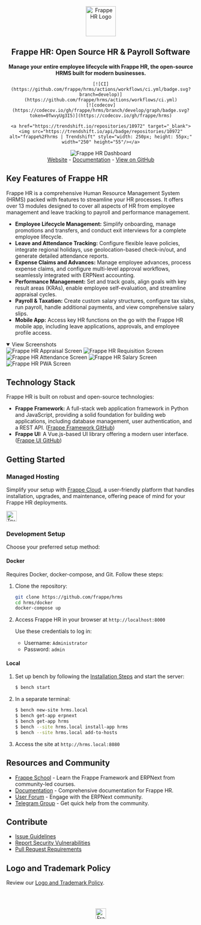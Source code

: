 <div align="center">
    <a href="https://frappe.io/hr">
        <img src=".github/frappe-hr-logo.png" height="80px" width="80px" alt="Frappe HR Logo">
    </a>
    <h2>Frappe HR: Open Source HR & Payroll Software</h2>
    <p>
        <b>Manage your entire employee lifecycle with Frappe HR, the open-source HRMS built for modern businesses.</b>
    </p>

    [![CI](https://github.com/frappe/hrms/actions/workflows/ci.yml/badge.svg?branch=develop)](https://github.com/frappe/hrms/actions/workflows/ci.yml)
    [![codecov](https://codecov.io/gh/frappe/hrms/branch/develop/graph/badge.svg?token=0TwvyUg3I5)](https://codecov.io/gh/frappe/hrms)

    <a href="https://trendshift.io/repositories/10972" target="_blank"><img src="https://trendshift.io/api/badge/repositories/10972" alt="frappe%2Fhrms | Trendshift" style="width: 250px; height: 55px;" width="250" height="55"/></a>
</div>

<div align="center">
    <img src=".github/hrms-hero.png" alt="Frappe HR Dashboard"/>
</div>

<div align="center">
    <a href="https://frappe.io/hr">Website</a>
    -
    <a href="https://docs.frappe.io/hr/introduction">Documentation</a>
    -
    <a href="https://github.com/frappe/hrms">View on GitHub</a>
</div>

## Key Features of Frappe HR

Frappe HR is a comprehensive Human Resource Management System (HRMS) packed with features to streamline your HR processes.  It offers over 13 modules designed to cover all aspects of HR from employee management and leave tracking to payroll and performance management.

*   **Employee Lifecycle Management:** Simplify onboarding, manage promotions and transfers, and conduct exit interviews for a complete employee lifecycle.
*   **Leave and Attendance Tracking:** Configure flexible leave policies, integrate regional holidays, use geolocation-based check-in/out, and generate detailed attendance reports.
*   **Expense Claims and Advances:** Manage employee advances, process expense claims, and configure multi-level approval workflows, seamlessly integrated with ERPNext accounting.
*   **Performance Management:** Set and track goals, align goals with key result areas (KRAs), enable employee self-evaluation, and streamline appraisal cycles.
*   **Payroll & Taxation:** Create custom salary structures, configure tax slabs, run payroll, handle additional payments, and view comprehensive salary slips.
*   **Mobile App:** Access key HR functions on the go with the Frappe HR mobile app, including leave applications, approvals, and employee profile access.

<details open>
    <summary>View Screenshots</summary>
    <img src=".github/hrms-appraisal.png" alt="Frappe HR Appraisal Screen"/>
    <img src=".github/hrms-requisition.png" alt="Frappe HR Requisition Screen"/>
    <img src=".github/hrms-attendance.png" alt="Frappe HR Attendance Screen"/>
    <img src=".github/hrms-salary.png" alt="Frappe HR Salary Screen"/>
    <img src=".github/hrms-pwa.png" alt="Frappe HR PWA Screen"/>
</details>

## Technology Stack

Frappe HR is built on robust and open-source technologies:

*   **Frappe Framework:**  A full-stack web application framework in Python and JavaScript, providing a solid foundation for building web applications, including database management, user authentication, and a REST API. ([Frappe Framework GitHub](https://github.com/frappe/frappe))
*   **Frappe UI:** A Vue.js-based UI library offering a modern user interface. ([Frappe UI GitHub](https://github.com/frappe/frappe-ui))

## Getting Started

### Managed Hosting

Simplify your setup with [Frappe Cloud](https://frappecloud.com), a user-friendly platform that handles installation, upgrades, and maintenance, offering peace of mind for your Frappe HR deployments.

<div>
    <a href="https://frappecloud.com/hrms/signup" target="_blank">
        <picture>
            <source media="(prefers-color-scheme: dark)" srcset="https://frappe.io/files/try-on-fc-white.png">
            <img src="https://frappe.io/files/try-on-fc-black.png" alt="Try on Frappe Cloud" height="28" />
        </picture>
    </a>
</div>

### Development Setup

Choose your preferred setup method:

#### Docker

Requires Docker, docker-compose, and Git.  Follow these steps:

1.  Clone the repository:
    ```bash
    git clone https://github.com/frappe/hrms
    cd hrms/docker
    docker-compose up
    ```
2.  Access Frappe HR in your browser at `http://localhost:8000`

    Use these credentials to log in:
    *   Username: `Administrator`
    *   Password: `admin`

#### Local

1.  Set up bench by following the [Installation Steps](https://frappeframework.com/docs/user/en/installation) and start the server:
    ```bash
    $ bench start
    ```
2.  In a separate terminal:
    ```bash
    $ bench new-site hrms.local
    $ bench get-app erpnext
    $ bench get-app hrms
    $ bench --site hrms.local install-app hrms
    $ bench --site hrms.local add-to-hosts
    ```
3.  Access the site at `http://hrms.local:8080`

## Resources and Community

*   [Frappe School](https://frappe.school) - Learn the Frappe Framework and ERPNext from community-led courses.
*   [Documentation](https://docs.frappe.io/hr) - Comprehensive documentation for Frappe HR.
*   [User Forum](https://discuss.erpnext.com/) - Engage with the ERPNext community.
*   [Telegram Group](https://t.me/frappehr) - Get quick help from the community.

## Contribute

*   [Issue Guidelines](https://github.com/frappe/erpnext/wiki/Issue-Guidelines)
*   [Report Security Vulnerabilities](https://erpnext.com/security)
*   [Pull Request Requirements](https://github.com/frappe/erpnext/wiki/Contribution-Guidelines)

## Logo and Trademark Policy

Review our [Logo and Trademark Policy](TRADEMARK_POLICY.md).

<br />
<br />
<div align="center" style="padding-top: 0.75rem;">
    <a href="https://frappe.io" target="_blank">
        <picture>
            <source media="(prefers-color-scheme: dark)" srcset="https://frappe.io/files/Frappe-white.png">
            <img src="https://frappe.io/files/Frappe-black.png" alt="Frappe Technologies" height="28"/>
        </picture>
    </a>
</div>